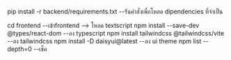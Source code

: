﻿pip install -r backend/requirements.txt --รันคำสั่งเพื่อโหลด dipendencies ที่จำเป็น

cd frontend --เข้าfrontend --> โหลด textscript
npm install --save-dev @types/react-dom --ลง typescript 
npm install tailwindcss @tailwindcss/vite --ลง tailwindcss
npm install -D daisyui@latest --ลง ui theme
npm list --depth=0 --เช็ค

